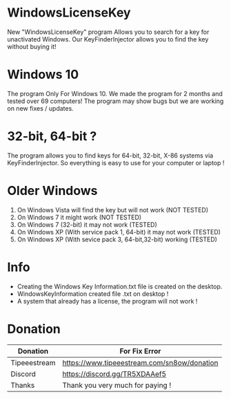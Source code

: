# WindowsLicenseKey
New "WindowsLicenseKey" program Allows you to search for a key for unactivated Windows. 
Our KeyFinderInjector allows you to find the key without buying it!

# Windows 10
The program Only For Windows 10. We made the program for 2 months and tested over 69 computers! 
The program may show bugs but we are working on new fixes / updates.

# 32-bit, 64-bit ?
The program allows you to find keys for 64-bit, 32-bit, X-86 systems via KeyFinderInjector.
So everything is easy to use for your computer or laptop !

# Older Windows
1. On Windows Vista will find the key but will not work (NOT TESTED)
2. On Windows 7 it might work (NOT TESTED)
3. On Windows 7 (32-bit) it may not work (TESTED)
4. On Windows XP (With service pack 1, 64-bit) it may not work (TESTED)
5. On Windows XP (With sevice pack 3, 64-bit,32-bit) working (TESTED)

# Info
- Creating the Windows Key Information.txt file is created on the desktop.
- WindowsKeyInformation created file .txt on desktop !
- A system that already has a license, the program will not work !

# Donation
| Donation | For Fix Error |
| --- | --- |
| Tipeeestream | https://www.tipeeestream.com/sn8ow/donation |
| Discord | https://discord.gg/TR5XDAAef5 | (This Is Poland Server)
| Thanks | Thank you very much for paying ! |

